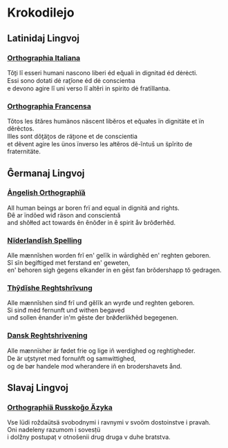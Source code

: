 # Krokodilejo

## Latinidaj Lingvoj

### [Orthographia Italiana](it.md)

Tǒṯi lĭ esseri humani nascono liberi éd eq̆uali in dignitad éd dėrėcti.  
Essi sono dotati dė rat̯ĭone éd dė conscientıa  
e devono agire lĭ uni verso lĭ altĕri in spirito dė fratïllantıa.

### [Orthographia Francensa](fr.md)

Tǒtos les ŝtăres humänos näscent libĕros et eq̆uałes ïn dignitäte et ïn dĕrẽctos.  
Illes sont dǒt̯ät̯os de rät̯ıone et de conscientia  
et dẽvent agire les ünos ïnverso les ałtĕros dĕ-ȋntus̄ un s̈pĭrito de fraternitäte.

## Ĝermanaj Lingvoj

### [Ȧngelish Orthographïă](en.md)

All human beings ar boren frï and equal in dignitä and rights.  
Đȇ ar ïndõed wiđ räson and conscientıă  
and shǒłłed act towards ên ȇnôđer in ȇ spirit åv brôđerhěd.

### [Nïderlandĭsh Spelling](nl.md)

Alle mænnĭshen worden frĩ en' gelĩk in wārdighẽd en' reghten geboren.  
Sĩ sĩn begiftiged met ferstand en' geweten,  
en' behoren sigh ġegens elkander in en gēst fan brǒdershapp tŏ gedragen.

### [Thỹdĭshe Reghtshrĩvung](de.md)

Alle mænnĭshen sinđ frĩ unđ gĕlĩk an wyrđe unđ reghten geboren.  
Si sinđ mėd fernunft unđ withen begaved  
unđ sollen ẽnanđer in'm gẽste đer brø̌đerlikħẽd begegenen.

### [Dansk Reghtshrivening](da.md)

Alle mænnïsher är fødet frie og lige iñ werdighed og reghtigheder.  
De är ut̯styret med fornuñft og samwittighed,  
og de bør handele mod wherandere iñ en brodershavets ånd.

## Slavaj Lingvoj

### [Orthographiä Russkoğo Äzyka](ru.md)

Vse lüdi roẑdaütsä svobodnymi i ravnymi v svoöm dostoinstve i pravah.  
Oni nadeleny razumom i sovesṭü  
i dolẑny postupaṭ v otnoŝenii drug druga v duhe bratstva.
